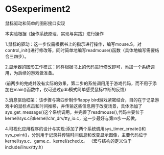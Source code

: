 # OSexperiment2
鼠标驱动和简单的图形接口实现

本实验根据《操作系统原理、实现与实践》进行操作

1.鼠标的驱动：这一步仅需根据书上的指示进行操作，编写mouse.S，对control_init()进行修改等，同时简单地编写readmouse()函数（具体地编写需要结合三四步）。

2.显示器的图形工作模式：同样根据书上的代码进行修改即可，添加一个系统调用，为后续的游戏做准备。

(前两步的完成并没有实际的效果，第二步的系统调用用于游戏代码，而不用于添加在main()函数中，仅可通过gdb模式简单感受鼠标中断的反馈）

3.消息驱动框架：该步骤与第四步制作flappy bird游戏紧密结合，目的在于记录游戏中的鼠标点击和时间推移，并传输这些信息用于改变场景，具体添加了sys_get_message()这个系统调用，并完善了readmouse(),代码主要位于kernel/sys.c和kernel/chr_drv/tty_io.c，这一步最好与第四步一起做。

4.可视化应用程序的设计与实现:添加了两个系统调用sys_timer_create()和sys_paint()，分别用于记录并传输时间信息和改变显示图像，主要代码位于kernel/sys.c、game.c、kernel/sched.c。
（宏与结构的定义位于include/linux/tty.h）
